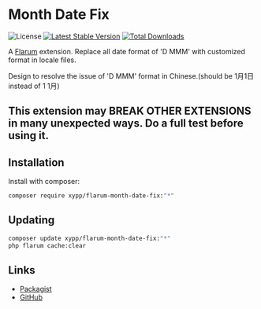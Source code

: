 # Month Date Fix

![License](https://img.shields.io/badge/license-MIT-blue.svg) [![Latest Stable Version](https://img.shields.io/packagist/v/xypp/flarum-month-date-fix.svg)](https://packagist.org/packages/xypp/flarum-month-date-fix) [![Total Downloads](https://img.shields.io/packagist/dt/xypp/flarum-month-date-fix.svg)](https://packagist.org/packages/xypp/flarum-month-date-fix)

A [Flarum](http://flarum.org) extension. Replace all date format of 'D MMM' with customized format in locale files.

Design to resolve the issue of 'D MMM' format in Chinese.(should be 1月1日 instead of 1 1月)

## This extension may BREAK OTHER EXTENSIONS in many unexpected ways. Do a full test before using it.

## Installation

Install with composer:

```sh
composer require xypp/flarum-month-date-fix:"*"
```

## Updating

```sh
composer update xypp/flarum-month-date-fix:"*"
php flarum cache:clear
```

## Links

- [Packagist](https://packagist.org/packages/xypp/flarum-month-date-fix)
- [GitHub](https://github.com/zxy19/flarum-month-date-fix)